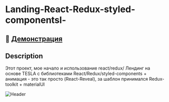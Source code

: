 # Landing-React-Redux-styled-componentsl-

## 🔴 <a href="https://react-tesla-module-eremin.herokuapp.com/" target="_blank">Демонстрация</a>

## Description
Этот проект, мое начало и использование react/redux/
Лендинг на основе TESLA с библиотеками React/Redux/styled-components + анимация - это так просто (React-Reveal), за шаблон принимался Redux-toolkit + materialUI

![Header](https://sky-wall.ru/uploads/source/2016/03/ac3f0f99d3ae0fccc2ed6c16efa92caf.jpg)

